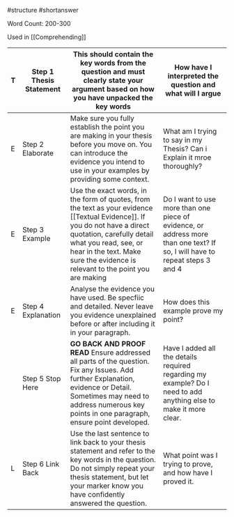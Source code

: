 #structure 
#shortanswer 

Word Count: 200-300 

Used in [[Comprehending]]

| T   | Step 1 Thesis Statement | This should contain the key words from the question and must clearly state your argument based on how you have unpacked the key words                                                                                                                            | How have I interpreted the question and what will I argue                                                                   |
| --- | ----------------------- | ---------------------------------------------------------------------------------------------------------------------------------------------------------------------------------------------------------------------------------------------------------------- | --------------------------------------------------------------------------------------------------------------------------- |
| E   | Step 2 Elaborate        | Make sure you fully establish the point you are making in your thesis before you move on. You can introduce the evidence you intend to use in your examples by providing some context.                                                                           | What am I trying to say in my Thesis? Can i Explain it mroe thoroughly?                                                     |
| E   | Step 3 Example          | Use the exact words, in the form of quotes, from the text as your evidence [[Textual Evidence]]. If you do not have a direct quotation, carefully detail what you read, see, or hear in the text. Make sure the evidence is relevant to the point you are making | Do I want to use more than one piece of evidence, or address more than one text? If so, I will have to repeat steps 3 and 4 |
| E   | Step 4 Explanation      | Analyse the evidence you have used. Be specfiic and detailed. Never leave you evidence unexplained before or after including it in your paragraph.                                                                                                               | How does this example prove my point?                                                                                       |
|     | Step 5 Stop Here        | **GO BACK AND PROOF READ** Ensure addressed all parts of the question. Fix any Issues. Add further Explanation, evidence or Detail. Sometimes may need to address numerous key points in one paragraph, ensure point developed.                                  | Have I added all the details required regarding my example? Do I need to add anything else to make it more clear.           |
| L   | Step 6 Link Back        | Use the last sentence to link back to your thesis statement and refer to the key words in the question. Do not simply repeat your thesis statement, but let your marker know you have confidently answered the question.                                         | What point was I trying to prove, and how have I proved it.                                                                 |
